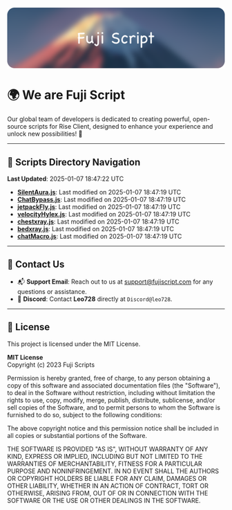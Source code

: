 ![Banner](.github/b.webp)

# 🌍 **We are Fuji Script**

Our global team of developers is dedicated to creating powerful, open-source scripts for Rise Client, designed to enhance your experience and unlock new possibilities! 🌟

---
<!-- SCRIPTS_NAVIGATION_START -->
## 📂 **Scripts Directory Navigation**

**Last Updated**: 2025-01-07 18:47:22 UTC

- **[SilentAura.js](scripts/SilentAura.js)**: Last modified on 2025-01-07 18:47:19 UTC
- **[ChatBypass.js](scripts/ChatBypass.js)**: Last modified on 2025-01-07 18:47:19 UTC
- **[jetpackFly.js](scripts/jetpackFly.js)**: Last modified on 2025-01-07 18:47:19 UTC
- **[velocityHylex.js](scripts/velocityHylex.js)**: Last modified on 2025-01-07 18:47:19 UTC
- **[chestxray.js](scripts/chestxray.js)**: Last modified on 2025-01-07 18:47:19 UTC
- **[bedxray.js](scripts/bedxray.js)**: Last modified on 2025-01-07 18:47:19 UTC
- **[chatMacro.js](scripts/chatMacro.js)**: Last modified on 2025-01-07 18:47:19 UTC

<!-- SCRIPTS_NAVIGATION_END -->

---

## 💬 **Contact Us**  
- 📬 **Support Email**: Reach out to us at [support@fujiscript.com](mailto:support@fujiscript.com) for any questions or assistance.  
- 💬 **Discord**: Contact **Leo728** directly at `Discord@leo728`.

---

## 📜 **License**

This project is licensed under the MIT License.  

**MIT License**  
Copyright (c) 2023 Fuji Scripts  

Permission is hereby granted, free of charge, to any person obtaining a copy of this software and associated documentation files (the "Software"), to deal in the Software without restriction, including without limitation the rights to use, copy, modify, merge, publish, distribute, sublicense, and/or sell copies of the Software, and to permit persons to whom the Software is furnished to do so, subject to the following conditions:  

The above copyright notice and this permission notice shall be included in all copies or substantial portions of the Software.  

THE SOFTWARE IS PROVIDED "AS IS", WITHOUT WARRANTY OF ANY KIND, EXPRESS OR IMPLIED, INCLUDING BUT NOT LIMITED TO THE WARRANTIES OF MERCHANTABILITY, FITNESS FOR A PARTICULAR PURPOSE AND NONINFRINGEMENT. IN NO EVENT SHALL THE AUTHORS OR COPYRIGHT HOLDERS BE LIABLE FOR ANY CLAIM, DAMAGES OR OTHER LIABILITY, WHETHER IN AN ACTION OF CONTRACT, TORT OR OTHERWISE, ARISING FROM, OUT OF OR IN CONNECTION WITH THE SOFTWARE OR THE USE OR OTHER DEALINGS IN THE SOFTWARE.  
